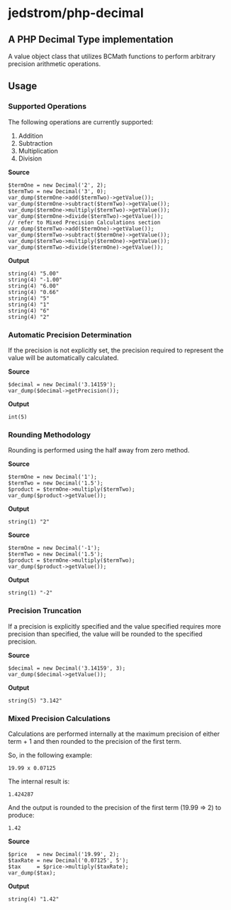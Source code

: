 # jedstrom/php-decimal

## A PHP Decimal Type implementation
A value object class that utilizes BCMath functions to perform arbitrary precision arithmetic operations.

## Usage

### Supported Operations
The following operations are currently supported:
1. Addition
1. Subtraction
1. Multiplication
1. Division

__Source__

    $termOne = new Decimal('2', 2);
    $termTwo = new Decimal('3', 0);
    var_dump($termOne->add($termTwo)->getValue());
    var_dump($termOne->subtract($termTwo)->getValue());
    var_dump($termOne->multiply($termTwo)->getValue());
    var_dump($termOne->divide($termTwo)->getValue());
    // refer to Mixed Precision Calculations section
    var_dump($termTwo->add($termOne)->getValue());
    var_dump($termTwo->subtract($termOne)->getValue());
    var_dump($termTwo->multiply($termOne)->getValue());
    var_dump($termTwo->divide($termOne)->getValue());

__Output__

    string(4) "5.00"
    string(4) "-1.00"
    string(4) "6.00"
    string(4) "0.66"
    string(4) "5"
    string(4) "1"
    string(4) "6"
    string(4) "2"

### Automatic Precision Determination
If the precision is not explicitly set, the precision required to represent the value will be automatically calculated.

__Source__

    $decimal = new Decimal('3.14159');
    var_dump($decimal->getPrecision());
__Output__

    int(5)

### Rounding Methodology
Rounding is performed using the half away from zero method.

__Source__

    $termOne = new Decimal('1');
    $termTwo = new Decimal('1.5');
    $product = $termOne->multiply($termTwo);
    var_dump($product->getValue());
__Output__

    string(1) "2"

__Source__

    $termOne = new Decimal('-1');
    $termTwo = new Decimal('1.5');
    $product = $termOne->multiply($termTwo);
    var_dump($product->getValue());
__Output__

    string(1) "-2"


### Precision Truncation
If a precision is explicitly specified and the value specified requires more precision than specified, the value will be rounded to the specified precision.

__Source__

    $decimal = new Decimal('3.14159', 3);
    var_dump($decimal->getValue());
__Output__

    string(5) "3.142"

### Mixed Precision Calculations
Calculations are performed internally at the maximum precision of either term + 1 and then rounded to the precision of the first term.

So, in the following example:

    19.99 x 0.07125

The internal result is:

    1.424287

And the output is rounded to the precision of the first term (19.99 => 2) to produce:

    1.42

__Source__

    $price   = new Decimal('19.99', 2);
    $taxRate = new Decimal('0.07125', 5');
    $tax     = $price->multiply($taxRate);
    var_dump($tax);
__Output__

    string(4) "1.42"
